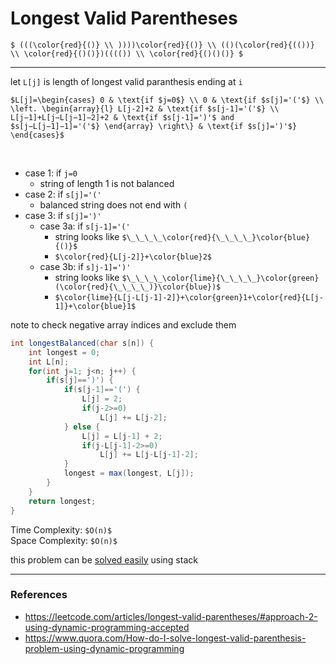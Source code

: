 # Longest Valid Parentheses

`$
(((\color{red}{()} \\
))))\color{red}{()} \\
(()(\color{red}{(())} \\
\color{red}{()()})(((()) \\
\color{red}{()()()}
$`

---

let `L[j]` is length of longest valid paranthesis ending at `i`

`$L[j]=\begin{cases}
0 & \text{if $j=0$} \\
0 & \text{if $s[j]='('$} \\
\left.
\begin{array}{l}
L[j-2]+2 & \text{if $s[j-1]='('$} \\
L[j−1]+L[j−L[j−1]−2]+2 & \text{if $s[j-1]=')'$ and $s[j−L[j−1]−1]='('$}
\end{array}
\right\} & \text{if $s[j]=')'$}
\end{cases}$`

&nbsp;

* case 1: if `j=0`
    * string of length 1 is not balanced
* case 2: if `s[j]='('`
    * balanced string does not end with `(`
* case 3: if `s[j]=')'`
    * case 3a: if `s[j-1]='('`
        * string looks like `$\_\_\_\_\color{red}{\_\_\_\_}\color{blue}{()}$`
        * `$\color{red}{L[j-2]}+\color{blue}2$`
    * case 3b: if `s]j-1]=')'`
        * string looks like `$\_\_\_\_\color{lime}{\_\_\_\_}\color{green}(\color{red}{\_\_\_\_)}\color{blue})$`
        * `$\color{lime}{L[j-L[j-1]-2]}+\color{green}1+\color{red}{L[j-1]}+\color{blue}1$`

note to check negative array indices and exclude them

```java
int longestBalanced(char s[n]) {
    int longest = 0;
    int L[n];
    for(int j=1; j<n; j++) {
        if(s[j]==')') {
            if(s[j-1]=='(') {
                L[j] = 2;
                if(j-2>=0)
                    L[j] += L[j-2];
            } else {
                L[j] = L[j-1] + 2;
                if(j-L[j-1]-2>=0)
                    L[j] += L[j-L[j-1]-2];
            }
            longest = max(longest, L[j]);
        }
    }
    return longest;
}
```

Time Complexity: `$O(n)$`  
Space Complexity: `$O(n)$`

this problem can be [solved easily](../stack/longest_parantheses_matching.md) using stack

---

### References

* <https://leetcode.com/articles/longest-valid-parentheses/#approach-2-using-dynamic-programming-accepted>
* <https://www.quora.com/How-do-I-solve-longest-valid-parenthesis-problem-using-dynamic-programming>
